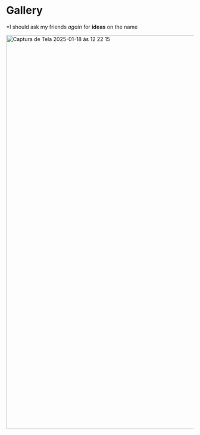 # Gallery
*I should ask my friends *again* for **ideas** on the name

<img width="1059" alt="Captura de Tela 2025-01-18 às 12 22 15" src="https://github.com/user-attachments/assets/4e4ad4bf-df10-4534-b388-f176dd2876ed" />
